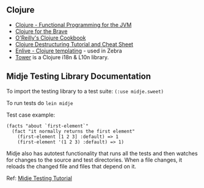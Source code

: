 ## Clojure

* [Clojure - Functional Programming for the JVM](http://java.ociweb.com/mark/clojure/article.html)
* [Clojure for the Brave](http://www.braveclojure.com/)
* [O'Reilly's Clojure Cookbook](https://github.com/clojure-cookbook/clojure-cookbook)
* [Clojure Destructuring Tutorial and Cheat Sheet](https://gist.github.com/john2x/e1dca953548bfdfb9844)
* [Enlive - Clojure templating](https://github.com/cgrand/enlive) - used in Zebra
* [Tower](https://github.com/ptaoussanis/tower) is a Clojure i18n & L10n library.

## Midje Testing Library Documentation
To import the testing library to a test suite:
`(:use midje.sweet)`

To run tests do `lein midje`

Test case example:
```
(facts "about `first-element`"
  (fact "it normally returns the first element"
    (first-element [1 2 3] :default) => 1
    (first-element '(1 2 3) :default) => 1)
```

Midje also has autotest functionality that runs all the tests and then watches for changes to the source and test directories. When a file changes, it reloads the changed file and files that depend on it.

Ref: [Midje Testing Tutorial](https://github.com/marick/Midje/wiki/A-tutorial-introduction)
